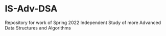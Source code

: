 # IS-Adv-DSA

Repository for work of Spring 2022 Independent Study of more Advanced Data Structures and Algorithms

